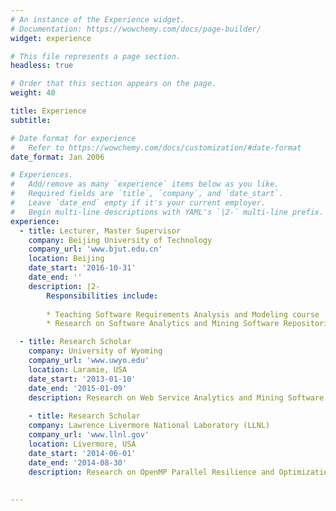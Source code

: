 ```yaml
---
# An instance of the Experience widget.
# Documentation: https://wowchemy.com/docs/page-builder/
widget: experience

# This file represents a page section.
headless: true

# Order that this section appears on the page.
weight: 40

title: Experience
subtitle:

# Date format for experience
#   Refer to https://wowchemy.com/docs/customization/#date-format
date_format: Jan 2006

# Experiences.
#   Add/remove as many `experience` items below as you like.
#   Required fields are `title`, `company`, and `date_start`.
#   Leave `date_end` empty if it's your current employer.
#   Begin multi-line descriptions with YAML's `|2-` multi-line prefix.
experience:
  - title: Lecturer, Master Supervisor
    company: Beijing University of Technology
    company_url: 'www.bjut.edu.cn'
    location: Beijing
    date_start: '2016-10-31'
    date_end: ''
    description: |2-
        Responsibilities include:
        
        * Teaching Software Requirements Analysis and Modeling course 
        * Research on Software Analytics and Mining Software Repositories (MSR) 

  - title: Research Scholar
    company: University of Wyoming
    company_url: 'www.uwyo.edu'
    location: Laramie, USA
    date_start: '2013-01-10'
    date_end: '2015-01-09'
    description: Research on Web Service Analytics and Mining Software Repositories 
  
    - title: Research Scholar
    company: Lawrence Livermore National Laboratory (LLNL)
    company_url: 'www.llnl.gov'
    location: Livermore, USA
    date_start: '2014-06-01'
    date_end: '2014-08-30'
    description: Research on OpenMP Parallel Resilience and Optimization
    
            
---
```

